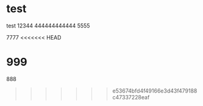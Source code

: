 # test
test
12344
444444444444
5555

7777
<<<<<<< HEAD

999
=======
888
>>>>>>> e53674bfd4f49166e3d43f479188c47337228eaf
